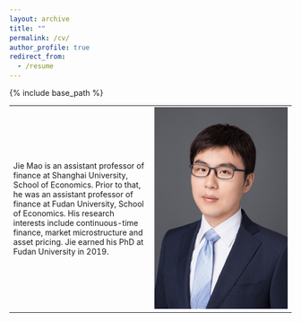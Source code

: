 ```yaml
---
layout: archive
title: ""
permalink: /cv/
author_profile: true
redirect_from:
  - /resume
---
```


{% include base_path %}

<table width= "100%" frame=void>
<tr>
<td width= "50%" >Jie Mao is an assistant professor of finance at Shanghai University, School of Economics. Prior to that, he was an assistant professor of finance at Fudan University, School of Economics. His research interests include continuous-time finance, market microstructure and asset pricing.  Jie earned his PhD at Fudan University in 2019.</td>
<td width= "50%" ><img src="/images/bio.png" height="360" width="240"></td>
</tr>
<table>